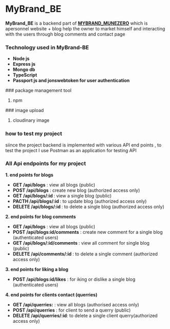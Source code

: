 # MyBrand_BE
 <b>MyBrand_BE</b> is a backend part of <a href="https://github.com/emmanueltct/MYBRAND_MUNEZERO"> <b>MYBRAND_MUNEZERO</b></a> which is apersonnel website + blog help the owner to market himself and interacting with the users through blog comments and contact page

### Technology used in MyBrand-BE
<ul>
    <li><b>Node js</b></li>
    <li><b>Express js</b></li>
    <li><b>Mongo db</b></li>
    <li><b>TypeScript</b></li>
    <li><b>Passport js and jonswebtoken for user authentication</b></li>
</ul>
### package management tool
    <ol><li>npm</l></ol>
### image upload 
    <ol><li>cloudinary image</l></ol>
   
### how to test my project
siince the project backend is implemented with various API end points , to test the project I use Postman as an application for testing API

### All Api endpoints for my project
<b>1. end points for blogs</b>
<ul>
    <li><b>GET /api/blogs</b> : view all blogs (public)</li>
    <li><b>POST /api/blogs</b> : create new blog (authorized access only)</li>
    <li><b>GET /api/blogs/:id </b>: view a single blog (public)</li>
    <li><b>PACTH /api/blogs/:id </b>: to update blog (authorized access only)</li>
    <li><b>DELETE /api/blogs/:id </b> : to delete a single blog (authorized access only)</li>

</ul>

<b>2. end points for blog comments</b>
<ul>
    <li><b>GET /api/blogs</b> : view all blogs (public)</li>
    <li><b>POST /api/blogs:id/comments</b> : create new comment for a single blog (authenticated users)</li>
    <li><b>GET /api/blogs/:id/comments </b> : view all comment for single blog (public)</li>
    <li><b>DELETE /api/comments/:id </b> : to delete a single comment (authorized access only)</li>

</ul>

<b>3. end points for liking a blog</b>
<ul>
    <li><b>POST /api/blogs:id/likes</b> :  for iking or dislike a single blog (authenticated users)</li>
   
</ul>

<b>4. end points for clients contact (querries)</b>
<ul>
    <li><b>GET /api/querries:</b> : view all blogs (authorised access only)</li>
    <li><b>POST /api/querries</b> : for client to send a querry (public)</li>
    <li><b>DELETE /api/querries/:id</b>: to delete a single client querry(authorized access only)</li>

</ul>







